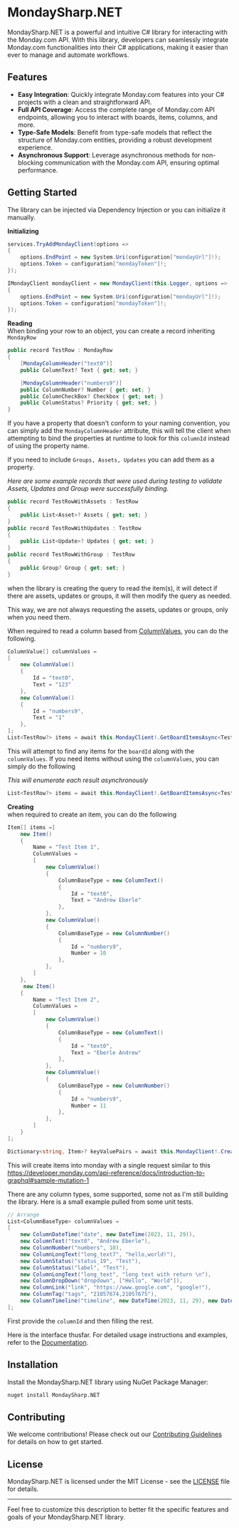 # MondaySharp.NET
<!---
[![Build Status](https://your-ci-service.com/your-username/your-repo/badge.svg)](https://your-ci-service.com/your-username/your-repo)
[![License](https://img.shields.io/badge/license-MIT-blue.svg)](https://opensource.org/licenses/MIT)
-->

MondaySharp.NET is a powerful and intuitive C# library for interacting with the Monday.com API. With this library, developers can seamlessly integrate Monday.com functionalities into their C# applications, making it easier than ever to manage and automate workflows.

## Features

- **Easy Integration**: Quickly integrate Monday.com features into your C# projects with a clean and straightforward API.
- **Full API Coverage**: Access the complete range of Monday.com API endpoints, allowing you to interact with boards, items, columns, and more.
- **Type-Safe Models**: Benefit from type-safe models that reflect the structure of Monday.com entities, providing a robust development experience.
- **Asynchronous Support**: Leverage asynchronous methods for non-blocking communication with the Monday.com API, ensuring optimal performance.

## Getting Started

The library can be injected via Dependency Injection or you can initialize it manually.

**Initializing** 
```csharp
services.TryAddMondayClient(options =>
{
    options.EndPoint = new System.Uri(configuration["mondayUrl"]!);
    options.Token = configuration["mondayToken"]!;
});

IMondayClient mondayClient = new MondayClient(this.Logger, options =>
{
    options.EndPoint = new System.Uri(configuration["mondayUrl"]!);
    options.Token = configuration["mondayToken"]!;
});
```

**Reading**<br>
When binding your row to an object, you can create a record inheriting `MondayRow`
 
```csharp
public record TestRow : MondayRow
{
    [MondayColumnHeader("text0")]
    public ColumnText? Text { get; set; }

    [MondayColumnHeader("numbers9")]
    public ColumnNumber? Number { get; set; }
    public ColumnCheckBox? Checkbox { get; set; }
    public ColumnStatus? Priority { get; set; }
}
```
If you have a property that doesn't conform to your naming convention, 
you can simply add the `MondayColumnHeader` attribute, this will tell the client when attempting to bind the properties at runtime to look for this `columnId` instead of using the property name.

If you need to include `Groups, Assets, Updates`  you can add them as a property.

*Here are some example records that were used during testing to validate Assets, Updates and Group were successfully binding.*
```csharp
public record TestRowWithAssets : TestRow
{
    public List<Asset>? Assets { get; set; }
}
public record TestRowWithUpdates : TestRow
{
    public List<Update>? Updates { get; set; }
}
public record TestRowWithGroup : TestRow
{
    public Group? Group { get; set; }
}
```

when the library is creating the query to read the item(s),
it will detect if there are assets, updates or groups, it will then modify the query as needed.

This way, we are not always requesting the assets, updates or groups, only when you need them.

When required to read a column based from [ColumnValues](https://developer.monday.com/api-reference/docs/column-values-v2), you can do the following.
```csharp
ColumnValue[] columnValues =
[
    new ColumnValue()
    {
        Id = "text0",
        Text = "123"
    },
    new ColumnValue()
    {
        Id = "numbers9",
        Text = "1"
    },
];
List<TestRow?> items = await this.MondayClient!.GetBoardItemsAsync<TestRow>(this.BoardId, columnValues).ToListAsync();
```
This will attempt to find any items for the `boardId` along with the `columnValues`.
If you need items without using the `columnValues`, you can simply do the following

*This will enumerate each result asynchronously*
```csharp
List<TestRow?> items = await this.MondayClient!.GetBoardItemsAsync<TestRow>(this.BoardId).ToListAsync();
```
**Creating**<br>
when required to create an item, you can do the following
```csharp
Item[] items =[
    new Item()
    {
        Name = "Test Item 1",
        ColumnValues =
        [
            new ColumnValue()
            {
                ColumnBaseType = new ColumnText()
                {
                    Id = "text0",
                    Text = "Andrew Eberle"
                },
            },
            new ColumnValue()
            {
                ColumnBaseType = new ColumnNumber()
                {
                    Id = "numbers9",
                    Number = 10
                },
            },
        ]
    },
     new Item()
    {
        Name = "Test Item 2",
        ColumnValues =
        [
            new ColumnValue()
            {
                ColumnBaseType = new ColumnText()
                {
                    Id = "text0",
                    Text = "Eberle Andrew"
                },
            },
            new ColumnValue()
            {
                ColumnBaseType = new ColumnNumber()
                {
                    Id = "numbers9",
                    Number = 11
                },
            },
        ]
    }
];

Dictionary<string, Item>? keyValuePairs = await this.MondayClient!.CreateBoardItemsAsync(BoardId, items);
```

This will create items into monday with a single request similar to this
https://developer.monday.com/api-reference/docs/introduction-to-graphql#sample-mutation-1

There are any column types, some supported, some not as I'm still building the library.
Here is a small example pulled from some unit tests.
```csharp
// Arrange
List<ColumnBaseType> columnValues =
[
    new ColumnDateTime("date", new DateTime(2023, 11, 29)),
    new ColumnText("text0", "Andrew Eberle"),
    new ColumnNumber("numbers", 10),
    new ColumnLongText("long_text7", "hello,world!"),
    new ColumnStatus("status_19", "Test"),
    new ColumnStatus("label", "Test"),
    new ColumnLongText("long_text", "long text with return \n"),
    new ColumnDropDown("dropdown", ["Hello", "World"]),
    new ColumnLink("link", "https://www.google.com", "google!"),
    new ColumnTag("tags", "21057674,21057675"),
    new ColumnTimeline("timeline", new DateTime(2023, 11, 29), new DateTime(2023, 12, 29)),
];
```
First provide the `columnId` and then filling the rest.

Here is the interface thusfar.
For detailed usage instructions and examples, refer to the [Documentation](./docs/).

## Installation

Install the MondaySharp.NET library using NuGet Package Manager:

```bash
nuget install MondaySharp.NET
```

## Contributing

We welcome contributions! Please check out our [Contributing Guidelines](./CONTRIBUTING.md) for details on how to get started.

## License

MondaySharp.NET is licensed under the MIT License - see the [LICENSE](./LICENSE) file for details.

---

Feel free to customize this description to better fit the specific features and goals of your MondaySharp.NET library.
